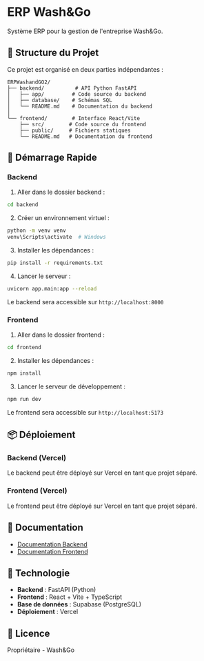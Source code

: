 # ERP Wash&Go

Système ERP pour la gestion de l'entreprise Wash&Go.

## 📁 Structure du Projet

Ce projet est organisé en deux parties indépendantes :

```
ERPWashandGO2/
├── backend/          # API Python FastAPI
│   ├── app/         # Code source du backend
│   ├── database/    # Schémas SQL
│   └── README.md    # Documentation du backend
│
└── frontend/        # Interface React/Vite
    ├── src/        # Code source du frontend
    ├── public/     # Fichiers statiques
    └── README.md   # Documentation du frontend
```

## 🚀 Démarrage Rapide

### Backend

1. Aller dans le dossier backend :
```bash
cd backend
```

2. Créer un environnement virtuel :
```bash
python -m venv venv
venv\Scripts\activate  # Windows
```

3. Installer les dépendances :
```bash
pip install -r requirements.txt
```

4. Lancer le serveur :
```bash
uvicorn app.main:app --reload
```

Le backend sera accessible sur `http://localhost:8000`

### Frontend

1. Aller dans le dossier frontend :
```bash
cd frontend
```

2. Installer les dépendances :
```bash
npm install
```

3. Lancer le serveur de développement :
```bash
npm run dev
```

Le frontend sera accessible sur `http://localhost:5173`

## 📦 Déploiement

### Backend (Vercel)

Le backend peut être déployé sur Vercel en tant que projet séparé.

### Frontend (Vercel)

Le frontend peut être déployé sur Vercel en tant que projet séparé.

## 📝 Documentation

- [Documentation Backend](./backend/README.md)
- [Documentation Frontend](./frontend/README.md)

## 🔧 Technologie

- **Backend** : FastAPI (Python)
- **Frontend** : React + Vite + TypeScript
- **Base de données** : Supabase (PostgreSQL)
- **Déploiement** : Vercel

## 📄 Licence

Propriétaire - Wash&Go
